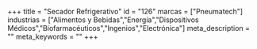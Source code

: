 +++
title = "Secador Refrigerativo"
id = "126"
marcas = ["Pneumatech"]
industrias = ["Alimentos y Bebidas","Energía","Dispositivos Médicos","Biofarmacéuticos","Ingenios","Electrónica"]
meta_description = ""
meta_keywords = ""
+++
